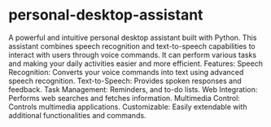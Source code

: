 # personal-desktop-assistant
A powerful and intuitive personal desktop assistant built with Python. This assistant combines speech recognition and text-to-speech capabilities to interact with users through voice commands. It can perform various tasks and making your daily activities easier and more efficient.
Features:
Speech Recognition: Converts your voice commands into text using advanced speech recognition.
Text-to-Speech: Provides spoken responses and feedback.
Task Management: Reminders, and to-do lists.
Web Integration: Performs web searches and fetches information.
Multimedia Control: Controls multimedia applications.
Customizable: Easily extendable with additional functionalities and commands.
